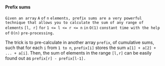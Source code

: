 
#### Prefix sums
```Given an array``` `A` ```of``` `n` ```elements, prefix sums are a very powerful technique that allows you to calculate the sum of any range of elements``` `[l, r]` ```for``` `1 <= l <= r <= n` ```in``` `O(1)` ```constant time with the help of``` `O(n)` ```pre-processing.```

The trick is to pre-calculate in another array `prefix`, of cumulative sums, such that for each `i` from `1 to n`, `prefix[i]` stores the sum `a[1] + a[2] + ... + a[i]`. Then, the sum of elements in the range `[l,r]` can be easily found out as `prefix[r] - prefix[l-1].`
